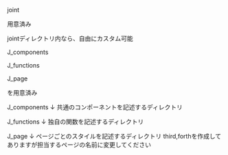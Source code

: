 
joint

用意済み

jointディレクトリ内なら、自由にカスタム可能



J_components

J_functions

J_page

を用意済み

J_components
↓
共通のコンポーネントを記述するディレクトリ


J_functions
↓
独自の関数を記述するディレクトリ

J_page
↓
ページごとのスタイルを記述するディレクトリ
third,forthを作成してありますが担当するページの名前に変更してください